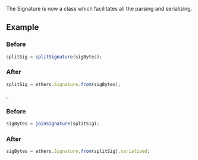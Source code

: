 The Signature is now a class which facilitates all the parsing and serializing.

## Example

### Before

```ts
splitSig = splitSignature(sigBytes);
```

### After

```ts
splitSig = ethers.Signature.from(sigBytes);
```

,

### Before

```ts
sigBytes = joinSignature(splitSig);
```

### After

```ts
sigBytes = ethers.Signature.from(splitSig).serialized;
```
